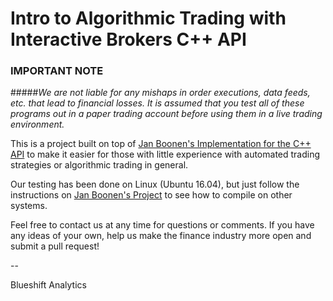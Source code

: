 # Intro to Algorithmic Trading with Interactive Brokers C++ API

### **IMPORTANT NOTE**
#####*We are not liable for any mishaps in order executions, data feeds, etc. that lead to financial losses. It is assumed that you test all of these programs out in a paper trading account before using them in a live trading environment.*

This is a project built on top of [Jan Boonen's Implementation for the C++ API](https://github.com/JanBoonen/TwsApiCpp) to make it easier for those with little experience with automated trading strategies or algorithmic trading in general.

Our testing has been done on Linux (Ubuntu 16.04), but just follow the instructions on [Jan Boonen's Project](https://github.com/JanBoonen/TwsApiCpp) to see how to compile on other systems.

Feel free to contact us at any time for questions or comments. If you have any ideas of your own, help us make the finance industry more open and submit a pull request!

--

Blueshift Analytics
